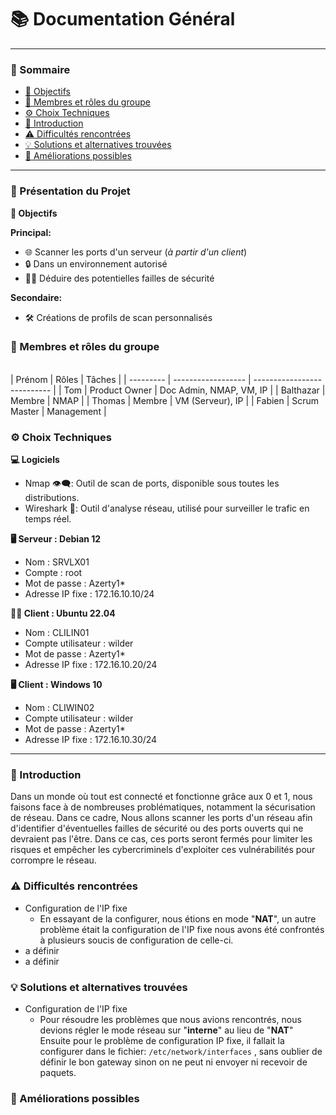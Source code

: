 # 📚 Documentation Général
---
### 📑 Sommaire
- [🎯 Objectifs](#objectifs)
- [👥 Membres et rôles du groupe](#membres-et-rôles-du-groupe)
- [⚙️ Choix Techniques](#choix-techniques)
- [📜 Introduction](#introduction)
- [⚠️ Difficultés rencontrées](#difficultés-rencontrées)
- [💡 Solutions et alternatives trouvées](#solutions-et-alternatives-trouvées)
- [🚀 Améliorations possibles](#améliorations-possibles)
---
### **📝 Présentation du Projet**

**🎯 Objectifs**
<span id="objectifs"></span>  

**Principal:**
- 🌐 Scanner les ports d'un serveur (*à partir d'un client*)
- 🔒 Dans un environnement autorisé
- 🕵️‍♂️ Déduire des potentielles failles de sécurité

**Secondaire:**
- 🛠️ Créations de profils de scan personnalisés

### **👥 Membres et rôles du groupe**
<span id="membres-et-rôles-du-groupe"></span>  
| Prénom    | Rôles              | Tâches                      | 
| --------- | ------------------ | --------------------------- |
| Tom       | Product Owner      | Doc Admin, NMAP, VM, IP     |
| Balthazar | Membre             | NMAP                        |
| Thomas    | Membre             | VM (Serveur), IP            |
| Fabien    | Scrum Master       | Management                  |

### **⚙️ Choix Techniques**
<span id="choix-techniques"></span>
**💻 Logiciels**
- Nmap 👁️‍🗨️: Outil de scan de ports, disponible sous toutes les distributions.
- Wireshark 🦈: Outil d'analyse réseau, utilisé pour surveiller le trafic en temps réel. 

**🖥️ Serveur : Debian 12**
- Nom : SRVLX01
- Compte : root
- Mot de passe : Azerty1*
- Adresse IP fixe : 172.16.10.10/24

**🧑‍💻 Client : Ubuntu 22.04**
- Nom : CLILIN01
- Compte utilisateur : wilder
- Mot de passe : Azerty1*
- Adresse IP fixe : 172.16.10.20/24

**🖥️ Client : Windows 10**
- Nom : CLIWIN02
- Compte utilisateur : wilder
- Mot de passe : Azerty1*
- Adresse IP fixe : 172.16.10.30/24
---
### **📜 Introduction**
<span id="introduction"></span> 
Dans un monde où tout est connecté et fonctionne grâce aux 0 et 1, nous faisons face à de nombreuses problématiques, notamment la sécurisation de réseau. Dans ce cadre, Nous allons scanner les ports d'un réseau afin d'identifier d'éventuelles failles de sécurité ou des ports ouverts qui ne devraient pas l'être. Dans ce cas, ces ports seront fermés pour limiter les risques et empêcher les cybercriminels d'exploiter ces vulnérabilités pour corrompre le réseau.

### **⚠️ Difficultés rencontrées**
<span id="difficultés-rencontrées"></span>
- Configuration de l'IP fixe
  - En essayant de la configurer, nous étions en mode "**NAT**", un autre problème était la configuration de l'IP fixe nous avons été confrontés à plusieurs soucis de configuration de celle-ci.
- a définir
- a définir 

### **💡 Solutions et alternatives trouvées**
<span id="solutions-et-alternatives-trouvées"></span>
- Configuration de l'IP fixe
  - Pour résoudre les problèmes que nous avions rencontrés, nous devions régler le mode réseau sur "**interne**" au lieu de "**NAT**" Ensuite pour le problème de configuration IP fixe, il fallait la configurer dans le fichier: `/etc/network/interfaces` , sans oublier de définir le bon gateway sinon on ne peut ni envoyer ni recevoir de paquets.

### **🚀 Améliorations possibles**
<span id="améliorations-possibles"></span>
